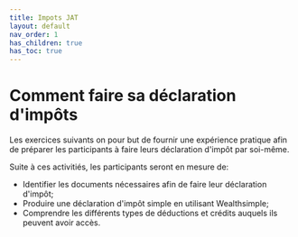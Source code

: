 ```yaml
---
title: Impots JAT
layout: default
nav_order: 1
has_children: true
has_toc: true
---
```


# Comment faire sa déclaration d'impôts

Les exercices suivants on pour but de fournir une expérience pratique afin de préparer les participants à faire leurs déclaration d'impôt par soi-même. 

Suite à ces activitiés, les participants seront en mesure de:
- Identifier les documents nécessaires afin de faire leur déclaration d'impôt;
- Produire une déclaration d'impôt simple en utilisant Wealthsimple;
- Comprendre les différents types de déductions et crédits auquels ils peuvent avoir accès.
